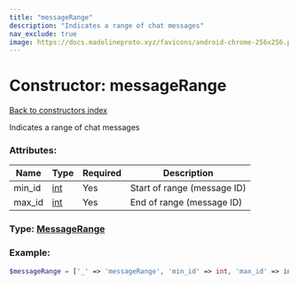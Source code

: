 ```yaml
---
title: "messageRange"
description: "Indicates a range of chat messages"
nav_exclude: true
image: https://docs.madelineproto.xyz/favicons/android-chrome-256x256.png
---
```

# Constructor: messageRange  
[Back to constructors index](index.md)



Indicates a range of chat messages

### Attributes:

| Name     |    Type       | Required | Description |
|----------|---------------|----------|-------------|
|min\_id|[int](../types/int.md) | Yes|Start of range (message ID)|
|max\_id|[int](../types/int.md) | Yes|End of range (message ID)|



### Type: [MessageRange](../types/MessageRange.md)


### Example:

```php
$messageRange = ['_' => 'messageRange', 'min_id' => int, 'max_id' => int];
```  
